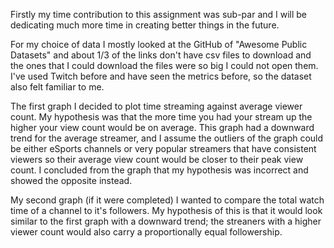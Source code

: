 Firstly my time contribution to this assignment was sub-par and I will be dedicating much more time in creating better things in the future.

For my choice of data I mostly looked at the GitHub of "Awesome Public Datasets" and about 1/3 of the links don't have csv files to download and the ones that I could download the files were so big I could not open them. I've used Twitch before and have seen the metrics before, so the dataset also felt familiar to me.

The first graph I decided to plot time streaming against average viewer count. My hypothesis was that the more time you had your stream up the higher your view count would be on average. This graph had a downward trend for the average streamer, and I assume the outliers of the graph could be either eSports channels or very popular streamers that have consistent viewers so their average view count would be closer to their peak view count. I concluded from the graph that my hypothesis was incorrect and showed the opposite instead.

My second graph (if it were completed) I wanted to compare the total watch time of a channel to it's followers. My hypothesis of this is that it would look similar to the first graph with a downward trend; the streaners with a higher viewer count would also carry a proportionally equal followership.
